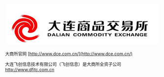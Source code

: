 ![](/images/DCE-LOGO.png)

大商所官网 [http://www.dce.com.cn/](http://www.dce.com.cn/)

大连飞创信息技术有限公司（飞创信息）是大商所全资子公司 http://www.dfitc.com.cn

